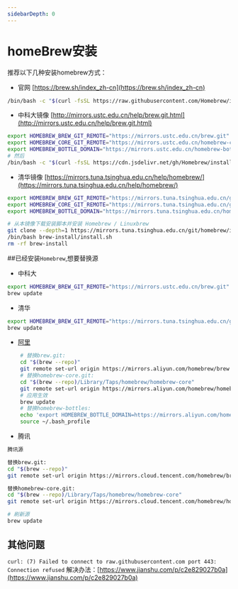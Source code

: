 ```yaml
---
sidebarDepth: 0
---
```


# homeBrew安装

推荐以下几种安装homebrew方式：
- 官网
[https://brew.sh/index_zh-cn](https://brew.sh/index_zh-cn)
```sh
/bin/bash -c "$(curl -fsSL https://raw.githubusercontent.com/Homebrew/install/HEAD/install.sh)"
```
- 中科大镜像
[http://mirrors.ustc.edu.cn/help/brew.git.html](http://mirrors.ustc.edu.cn/help/brew.git.html)
```sh
export HOMEBREW_BREW_GIT_REMOTE="https://mirrors.ustc.edu.cn/brew.git"
export HOMEBREW_CORE_GIT_REMOTE="https://mirrors.ustc.edu.cn/homebrew-core.git"
export HOMEBREW_BOTTLE_DOMAIN="https://mirrors.ustc.edu.cn/homebrew-bottles"
# 然后
/bin/bash -c "$(curl -fsSL https://cdn.jsdelivr.net/gh/Homebrew/install@HEAD/install.sh)"
```

- 清华镜像
[https://mirrors.tuna.tsinghua.edu.cn/help/homebrew/](https://mirrors.tuna.tsinghua.edu.cn/help/homebrew/)
```sh
export HOMEBREW_BREW_GIT_REMOTE="https://mirrors.tuna.tsinghua.edu.cn/git/homebrew/brew.git"
export HOMEBREW_CORE_GIT_REMOTE="https://mirrors.tuna.tsinghua.edu.cn/git/homebrew/homebrew-core.git"
export HOMEBREW_BOTTLE_DOMAIN="https://mirrors.tuna.tsinghua.edu.cn/homebrew-bottles"

# 从本镜像下载安装脚本并安装 Homebrew / Linuxbrew
git clone --depth=1 https://mirrors.tuna.tsinghua.edu.cn/git/homebrew/install.git brew-install
/bin/bash brew-install/install.sh
rm -rf brew-install
```

##已经安装`Homebrew`,想要替换源
- 中科大
```sh
export HOMEBREW_BREW_GIT_REMOTE="https://mirrors.ustc.edu.cn/brew.git"
brew update
```
- 清华
```sh
export HOMEBREW_BREW_GIT_REMOTE="https://mirrors.tuna.tsinghua.edu.cn/git/homebrew/brew.git"
brew update
```

- [阿里](https://developer.aliyun.com/mirror/homebrew/?spm=a2c6h.25603864.0.0.50482c033ehd7R)
```sh
    # 替换brew.git:
    cd "$(brew --repo)"
    git remote set-url origin https://mirrors.aliyun.com/homebrew/brew.git
    # 替换homebrew-core.git:
    cd "$(brew --repo)/Library/Taps/homebrew/homebrew-core"
    git remote set-url origin https://mirrors.aliyun.com/homebrew/homebrew-core.git
    # 应用生效
    brew update
    # 替换homebrew-bottles:
    echo 'export HOMEBREW_BOTTLE_DOMAIN=https://mirrors.aliyun.com/homebrew/homebrew-bottles' >> ~/.bash_profile
    source ~/.bash_profile
```
- 腾讯
```sh
腾讯源

替换brew.git:
cd "$(brew --repo)"
git remote set-url origin https://mirrors.cloud.tencent.com/homebrew/brew.git

替换homebrew-core.git:
cd "$(brew --repo)/Library/Taps/homebrew/homebrew-core"
git remote set-url origin https://mirrors.cloud.tencent.com/homebrew/homebrew-core.git

# 刷新源
brew update
```

## 其他问题
`curl: (7) Failed to connect to raw.githubusercontent.com port 443: Connection refused`
解决办法：[https://www.jianshu.com/p/c2e829027b0a](https://www.jianshu.com/p/c2e829027b0a)
